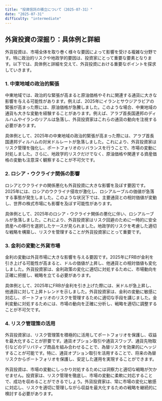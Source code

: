 ```yaml
---
title: "投資信託の積立について（2025-07-31）"
date: "2025-07-31"
difficulty: "intermediate"
---
```


## 外貨投資の深掘り：具体例と詳細

外貨投資は、市場全体を取り巻く様々な要因によって影響を受ける複雑な分野です。特に政治的リスクや地政学的要因は、投資家にとって重要な要素となります。以下では、具体例と詳細を交えて、外貨投資における重要なポイントを探求していきます。

### 1. 中東地域の政治的緊張

中東地域では、政治的な緊張が高まると原油価格やそれに関連する通貨に大きな影響を与える可能性があります。例えば、2025年にイランとサウジアラビアの緊張が高まった際には、原油価格が急騰しました。このような場合、中東地域の通貨も大きな変動を経験することがあります。例えば、アラブ首長国連邦のディルハムやイランのリアルは急落し、外貨投資家はこれらの通貨の動向を注視する必要があります。

具体例として、2025年の中東地域の政治的緊張が高まった際には、アラブ首長国連邦ディルハムの対米ドルレートが急落しました。これにより、外貨投資家はリスク管理を強化し、ポートフォリオのリバランスを行うことで、市場の変動に対処しました。さらに、地政学的リスクだけでなく、原油価格や関連する資産価格の変動も注意深く観察することが不可欠です。

### 2. ロシア・ウクライナ関係の影響

ロシアとウクライナの関係悪化も外貨投資に大きな影響を及ぼす要因です。2025年には、ロシアのウクライナ侵攻が激化し、ロシアルーブルの価値が急落する事態が発生しました。このような状況下では、主要通貨との相対価値が変動し、世界の株式市場にも影響を及ぼす可能性があります。

具体例として、2025年のロシア・ウクライナ関係の悪化に伴い、ロシアルーブルが急落しました。これにより、外貨投資家はリスク回避のために一時的に安全資産への移行を選択したケースが見られました。地政学的リスクを考慮した適切な戦略を構築し、リスクを管理することが外貨投資家にとって重要です。

### 3. 金利の変動と外貨市場

金利の変動は外貨市場に大きな影響を与える要因です。2025年にFRBが金利を引き上げる可能性が高まると、ドルの価値が上昇し、他通貨との相対価値も変化しました。外貨投資家は、金利政策の変化に適切に対処するために、市場動向を正確に把握し、戦略を立てる必要があります。

具体例として、2025年にFRBが金利を引き上げた際には、米ドルが急上昇し、他通貨に対して上昇トレンドを示しました。外貨投資家は、金利の変動に敏感に対応し、ポートフォリオのリスクを管理するために適切な手段を講じました。金利変動に対処するためには、市場の動向を正確に分析し、戦略を適切に調整することが不可欠です。

### 4. リスク管理策の活用

外貨投資家は、リスク管理策を積極的に活用してポートフォリオを保護し、収益を最大化することが肝要です。通貨オプション取引や通貨スワップ、通貨先物取引などのデリバティブ商品を組み合わせることで、為替リスクを効果的にヘッジすることが可能です。特に、通貨オプション取引を活用することで、将来の為替リスクからポートフォリオを保護し、安定した運用を実現することができます。

外貨投資は、市場の変動にしっかり対処するためには洞察力と適切な戦略が欠かせません。投資家は、リスク管理を徹底し、市場の変動に柔軟に対応することで、成功を収めることができるでしょう。外貨投資家は、常に市場の変化に敏感に対応し、リスクを適切に管理しながら収益を最大化するための戦略を継続的に検討する必要があります。
